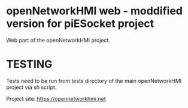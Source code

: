 openNetworkHMI web - moddified version for piESocket project
=======

Web part of the openNetworkHMI project.

TESTING
===========

Tests need to be run from tests directory of the main openNetworkHMI project via sh script.

Project site: https://opennetworkhmi.net